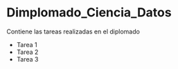 # Dimplomado_Ciencia_Datos
Contiene las tareas realizadas en el diplomado
   - Tarea 1
   - Tarea 2
   - Tarea 3
